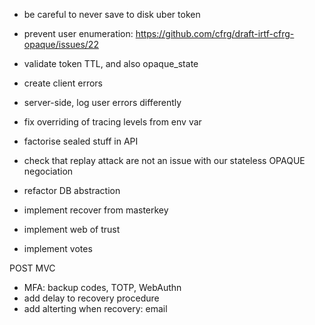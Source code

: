 - be careful to never save to disk uber token

- prevent user enumeration: https://github.com/cfrg/draft-irtf-cfrg-opaque/issues/22

- validate token TTL, and also opaque_state

- create client errors

- server-side, log user errors differently

- fix overriding of tracing levels from env var

- factorise sealed stuff in API

- check that replay attack are not an issue with our stateless OPAQUE negociation

- refactor DB abstraction

- implement recover from masterkey

- implement web of trust

- implement votes


POST MVC

- MFA: backup codes, TOTP, WebAuthn
- add delay to recovery procedure
- add alterting when recovery: email